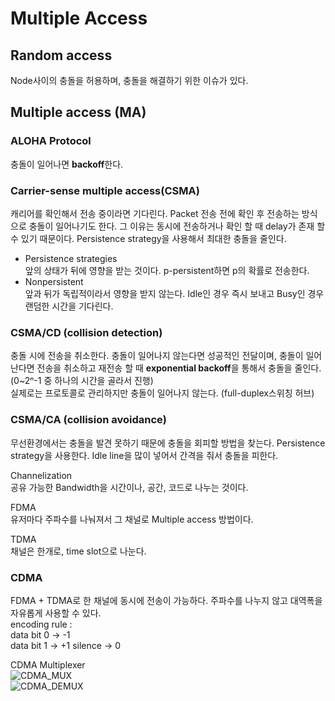   
 
  

# Multiple Access

## Random access  
Node사이의 충돌을 허용하며, 충돌을 해결하기 위한 이슈가 있다.  

## Multiple access (MA)  
### ALOHA Protocol  
충돌이 일어나면 **backoff**한다.

### **Carrier-sense multiple access**(CSMA)  
캐리어를 확인해서 전송 중이라면 기다린다. Packet 전송 전에 확인 후 전송하는 방식으로 충돌이 일어나기도 한다. 그 이유는 동시에 전송하거나 확인 할 때 delay가 존재 할 수 있기 때문이다. Persistence strategy을 사용해서 최대한 충돌을 줄인다.  

- Persistence strategies  
앞의 상태가 뒤에 영향을 받는 것이다. p-persistent하면 p의 확률로 전송한다.  
- Nonpersistent  
앞과 뒤가 독립적이라서 영향을 받지 않는다. Idle인 경우 즉시 보내고 Busy인 경우 랜덤한 시간을 기다린다.

### **CSMA/CD** (collision detection)  
충돌 시에 전송을 취소한다. 충돌이 일어나지 않는다면 성공적인 전달이며, 충돌이 일어난다면 전송을 취소하고 재전송 할 때 **exponential backoff**을 통해서 충돌을 줄인다.(0~2ⁿ-1 중 하나의 시간을 골라서 진행)  
실제로는 프로토콜로 관리하지만 충돌이 일어나지 않는다. (full-duplex스위칭 허브)  

### CSMA/CA (collision avoidance)  
무선환경에서는 충돌을 발견 못하기 때문에 충돌을 회피할 방법을 찾는다. Persistence strategy을 사용한다. Idle line을 많이 넣어서 간격을 줘서 충돌을 피한다.  

Channelization  
공유 가능한 Bandwidth을 시간이나, 공간, 코드로 나누는 것이다.  

FDMA  
유저마다 주파수를 나눠져서 그 채널로 Multiple access 방법이다.  

TDMA  
채널은 한개로, time slot으로 나눈다.  

### **CDMA**  
FDMA + TDMA로 한 채널에 동시에 전송이 가능하다. 주파수를 나누지 않고 대역폭을 자유롭게 사용할 수 있다.  
encoding rule :  
data bit 0 -> -1  
data bit 1 -> +1
silence -> 0  

CDMA Multiplexer  
![CDMA_MUX](/TIL/images/Data_Communication/CDMA_MUX.JPG)  
![CDMA_DEMUX](/TIL/images/Data_Communication/CDMA_DEMUX.JPG)  
